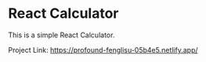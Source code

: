 # React Calculator

This is a simple React Calculator.

Project Link: <https://profound-fenglisu-05b4e5.netlify.app/>
